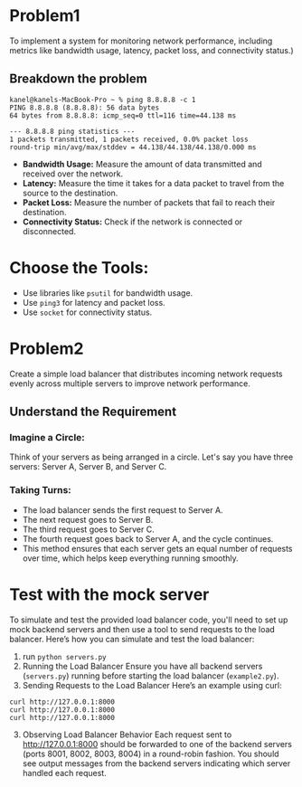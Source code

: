 # Problem1
To implement a system for monitoring network performance, including metrics like bandwidth usage, latency, packet loss, and connectivity status.)
## Breakdown the problem
```
kanel@kanels-MacBook-Pro ~ % ping 8.8.8.8 -c 1
PING 8.8.8.8 (8.8.8.8): 56 data bytes
64 bytes from 8.8.8.8: icmp_seq=0 ttl=116 time=44.138 ms

--- 8.8.8.8 ping statistics ---
1 packets transmitted, 1 packets received, 0.0% packet loss
round-trip min/avg/max/stddev = 44.138/44.138/44.138/0.000 ms

```
- **Bandwidth Usage:** Measure the amount of data transmitted and received over the network.
- **Latency:** Measure the time it takes for a data packet to travel from the source to the destination.
- **Packet Loss:** Measure the number of packets that fail to reach their destination.
- **Connectivity Status:** Check if the network is connected or disconnected.

# Choose the Tools:
- Use libraries like `psutil` for bandwidth usage.
- Use `ping3` for latency and packet loss.
- Use `socket` for connectivity status.

# Problem2
Create a simple load balancer that distributes incoming network requests evenly across multiple servers to improve network performance.

## Understand the Requirement 
### Imagine a Circle:
Think of your servers as being arranged in a circle. 
Let's say you have three servers: Server A, Server B, and Server C.

### Taking Turns:
- The load balancer sends the first request to Server A.
- The next request goes to Server B.
- The third request goes to Server C.
- The fourth request goes back to Server A, and the cycle continues.
- This method ensures that each server gets an equal number of requests over time, which helps keep everything running smoothly.

# Test with the mock server

To simulate and test the provided load balancer code, you'll need to set up mock backend servers and then use a tool to send requests to the load balancer. Here’s how you can simulate and test the load balancer:
1. run `python servers.py`
2. Running the Load Balancer
Ensure you have all backend servers (`servers.py`) running before starting the load balancer (`example2.py`).
3. Sending Requests to the Load Balancer 
Here’s an example using curl:

```curl http://127.0.0.1:8000
curl http://127.0.0.1:8000
curl http://127.0.0.1:8000
curl http://127.0.0.1:8000
```
3. Observing Load Balancer Behavior
Each request sent to http://127.0.0.1:8000 should be forwarded to one of the backend servers (ports 8001, 8002, 8003, 8004) in a round-robin fashion.
You should see output messages from the backend servers indicating which server handled each request.